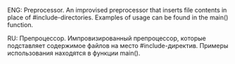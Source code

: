 ENG:
Preprocessor.
An improvised preprocessor that inserts file contents in place of #include-directories.
Examples of usage can be found in the main() function.

RU:
Препроцессор.
Импровизированный препроцессор, которые подставляет содержимое файлов на место #include-директив.
Примеры использования находятся в функции main().

